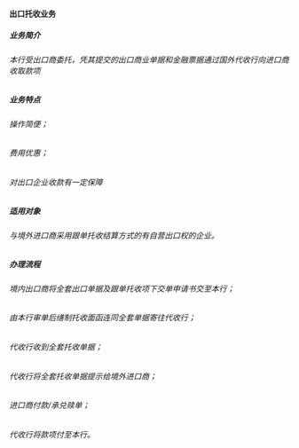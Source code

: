 #### 出口托收业务
##### 业务简介
###### 本行受出口商委托，凭其提交的出口商业单据和金融票据通过国外代收行向进口商收取款项
##### 业务特点
###### 操作简便；
###### 费用优惠；
###### 对出口企业收款有一定保障
##### 适用对象
###### 与境外进口商采用跟单托收结算方式的有自营出口权的企业。
##### 办理流程
###### 境内出口商将全套出口单据及跟单托收项下交单申请书交至本行；
######  由本行审单后缮制托收面函连同全套单据寄往代收行；
######  代收行收到全套托收单据；
######  代收行将全套托收单据提示给境外进口商；
######  进口商付款/承兑赎单；
######  代收行将款项付至本行。
